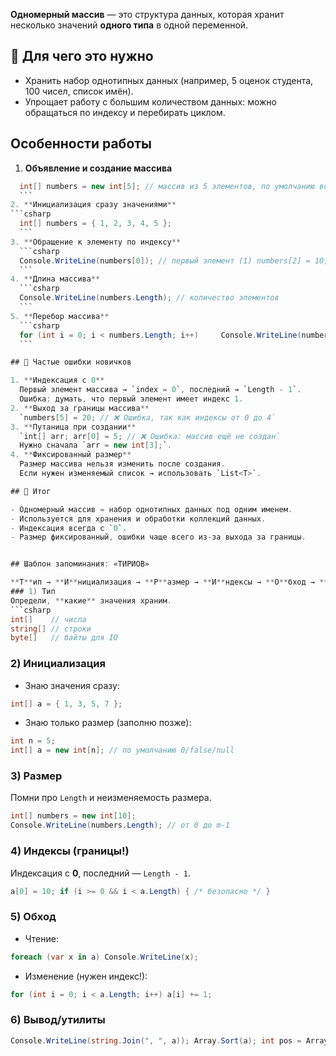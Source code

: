 **Одномерный массив** — это структура данных, которая хранит несколько значений **одного типа** в одной переменной.

## 🔹 Для чего это нужно

- Хранить набор однотипных данных (например, 5 оценок студента, 100 чисел, список имён).
- Упрощает работу с большим количеством данных: можно обращаться по индексу и перебирать циклом.

## Особенности работы

1. **Объявление и создание массива**
  ```csharp
    int[] numbers = new int[5]; // массив из 5 элементов, по умолчанию все = 0
    ```
2. **Инициализация сразу значениями**
  ```csharp
    int[] numbers = { 1, 2, 3, 4, 5 };
    ```
3. **Обращение к элементу по индексу**
    ```csharp
    Console.WriteLine(numbers[0]); // первый элемент (1) numbers[2] = 10;              // изменить третий элемент
    ```
4. **Длина массива**
    ```csharp
    Console.WriteLine(numbers.Length); // количество элементов
    ```
5. **Перебор массива**
    ```csharp
    for (int i = 0; i < numbers.Length; i++)     Console.WriteLine(numbers[i]);
    ```

## 🔹 Частые ошибки новичков

1. **Индексация с 0**  
    Первый элемент массива → `index = 0`, последний → `Length - 1`.  
    Ошибка: думать, что первый элемент имеет индекс 1.
2. **Выход за границы массива**
    `numbers[5] = 20; // ❌ Ошибка, так как индексы от 0 до 4`
3. **Путаница при создании**
    `int[] arr; arr[0] = 5; // ❌ Ошибка: массив ещё не создан`
    Нужно сначала `arr = new int[3];`.
4. **Фиксированный размер**  
    Размер массива нельзя изменить после создания.  
    Если нужен изменяемый список → использовать `List<T>`.

## 📝 Итог

- Одномерный массив = набор однотипных данных под одним именем.
- Используется для хранения и обработки коллекций данных.
- Индексация всегда с `0`.
- Размер фиксированный, ошибки чаще всего из-за выхода за границы.


## Шаблон запоминания: «ТИРИОВ»

**Т**ип → **И**нициализация → **Р**азмер → **И**ндексы → **О**бход → **В**ывод
### 1) Тип
Определи, **какие** значения храним.
```csharp
int[]    // числа
string[] // строки
byte[]   // байты для IO
```

### 2) Инициализация
- Знаю значения сразу:
```csharp
int[] a = { 1, 3, 5, 7 };
```

- Знаю только размер (заполню позже):
```csharp
int n = 5;
int[] a = new int[n]; // по умолчанию 0/false/null
```

### 3) Размер
Помни про `Length` и неизменяемость размера.
```csharp
int[] numbers = new int[10];
Console.WriteLine(numbers.Length); // от 0 до m-1
```

### 4) Индексы (границы!)
Индексация с **0**, последний — `Length - 1`.
```csharp
a[0] = 10; if (i >= 0 && i < a.Length) { /* безопасно */ }
```

### 5) Обход

- Чтение:
```csharp
foreach (var x in a) Console.WriteLine(x);
```

- Изменение (нужен индекс!):
```csharp
for (int i = 0; i < a.Length; i++) a[i] += 1;
```

### 6) Вывод/утилиты

```csharp
Console.WriteLine(string.Join(", ", a)); Array.Sort(a); int pos = Array.IndexOf(a, 7); Array.Fill(a, 0);
```
